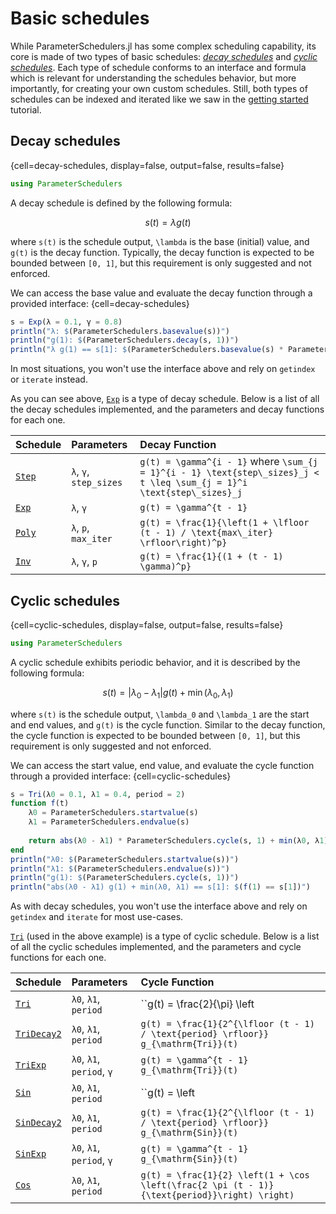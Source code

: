 # Basic schedules

While ParameterSchedulers.jl has some complex scheduling capability, its core is made of two types of basic schedules: *[decay schedules](#)* and *[cyclic schedules](#)*. Each type of schedule conforms to an interface and formula which is relevant for understanding the schedules behavior, but more importantly, for creating your own custom schedules. Still, both types of schedules can be indexed and iterated like we saw in the [getting started](#) tutorial.

## Decay schedules

{cell=decay-schedules, display=false, output=false, results=false}
```julia
using ParameterSchedulers
```

A decay schedule is defined by the following formula:
```math
s(t) = \lambda g(t)
```
where ``s(t)`` is the schedule output, ``\lambda`` is the base (initial) value, and ``g(t)`` is the decay function. Typically, the decay function is expected to be bounded between ``[0, 1]``, but this requirement is only suggested and not enforced.

We can access the base value and evaluate the decay function through a provided interface:
{cell=decay-schedules}
```julia
s = Exp(λ = 0.1, γ = 0.8)
println("λ: $(ParameterSchedulers.basevalue(s))")
println("g(1): $(ParameterSchedulers.decay(s, 1))")
println("λ g(1) == s[1]: $(ParameterSchedulers.basevalue(s) * ParameterSchedulers.decay(s, 1) == s[1])")
```
In most situations, you won't use the interface above and rely on `getindex` or `iterate` instead.

As you can see above, [`Exp`](#) is a type of decay schedule. Below is a list of all the decay schedules implemented, and the parameters and decay functions for each one.

| Schedule    | Parameters             | Decay Function |
|:------------|:-----------------------|:---------------|
| [`Step`](#) | `λ`, `γ`, `step_sizes` | ``g(t) = \gamma^{i - 1}`` where ``\sum_{j = 1}^{i - 1} \text{step\_sizes}_j < t \leq \sum_{j = 1}^i \text{step\_sizes}_j`` |
| [`Exp`](#)  | `λ`, `γ`               | ``g(t) = \gamma^{t - 1}`` |
| [`Poly`](#) | `λ`, `p`, `max_iter`   | ``g(t) = \frac{1}{\left(1 + \lfloor (t - 1) / \text{max\_iter} \rfloor\right)^p}`` |
| [`Inv`](#)  | `λ`, `γ`, `p`          | ``g(t) = \frac{1}{(1 + (t - 1) \gamma)^p}`` |

## Cyclic schedules

{cell=cyclic-schedules, display=false, output=false, results=false}
```julia
using ParameterSchedulers
```

A cyclic schedule exhibits periodic behavior, and it is described by the following formula:
```math
s(t) = |\lambda_0 - \lambda_1| g(t) + \min (\lambda_0, \lambda_1)
```
where ``s(t)`` is the schedule output, ``\lambda_0`` and ``\lambda_1`` are the start and end values, and ``g(t)`` is the cycle function. Similar to the decay function, the cycle function is expected to be bounded between ``[0, 1]``, but this requirement is only suggested and not enforced.

We can access the start value, end value, and evaluate the cycle function through a provided interface:
{cell=cyclic-schedules}
```julia
s = Tri(λ0 = 0.1, λ1 = 0.4, period = 2)
function f(t)
    λ0 = ParameterSchedulers.startvalue(s)
    λ1 = ParameterSchedulers.endvalue(s)
    
    return abs(λ0 - λ1) * ParameterSchedulers.cycle(s, 1) + min(λ0, λ1)
end
println("λ0: $(ParameterSchedulers.startvalue(s))")
println("λ1: $(ParameterSchedulers.endvalue(s))")
println("g(1): $(ParameterSchedulers.cycle(s, 1))")
println("abs(λ0 - λ1) g(1) + min(λ0, λ1) == s[1]: $(f(1) == s[1])")
```
As with decay schedules, you won't use the interface above and rely on `getindex` and `iterate` for most use-cases.

[`Tri`](#) (used in the above example) is a type of cyclic schedule. Below is a list of all the cyclic schedules implemented, and the parameters and cycle functions for each one.

| Schedule         | Parameters                | Cycle Function |
|:-----------------|:--------------------------|:---------------|
| [`Tri`](#)       | `λ0`, `λ1`, `period`      | ``g(t) = \frac{2}{\pi} \left| \arcsin \left( \sin \left(\frac{\pi (t - 1)}{\text{period}} \right) \right) \right|`` |
| [`TriDecay2`](#) | `λ0`, `λ1`, `period`      | ``g(t) = \frac{1}{2^{\lfloor (t - 1) / \text{period} \rfloor}} g_{\mathrm{Tri}}(t)`` |
| [`TriExp`](#)    | `λ0`, `λ1`, `period`, `γ` | ``g(t) = \gamma^{t - 1} g_{\mathrm{Tri}}(t)`` |
| [`Sin`](#)       | `λ0`, `λ1`, `period`      | ``g(t) = \left| \sin \left(\frac{\pi (t - 1)}{\text{period}} \right) \right|`` |
| [`SinDecay2`](#) | `λ0`, `λ1`, `period`      | ``g(t) = \frac{1}{2^{\lfloor (t - 1) / \text{period} \rfloor}} g_{\mathrm{Sin}}(t)`` |
| [`SinExp`](#)    | `λ0`, `λ1`, `period`, `γ` | ``g(t) = \gamma^{t - 1} g_{\mathrm{Sin}}(t)`` |
| [`Cos`](#)       | `λ0`, `λ1`, `period`      | ``g(t) = \frac{1}{2} \left(1 + \cos \left(\frac{2 \pi (t - 1)}{\text{period}}\right) \right)`` |